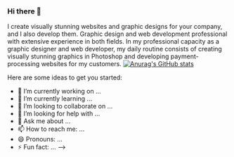 ### Hi there 👋

I create visually stunning websites and graphic designs for your company, and I also develop them. Graphic design and web development professional with extensive experience in both fields. In my professional capacity as a graphic designer and web developer, my daily routine consists of creating visually stunning graphics in Photoshop and developing payment-processing websites for my customers.
[![Anurag's GitHub stats](https://github-readme-stats.vercel.app/api?username=samirusandeepa)](https://github.com/anuraghazra/github-readme-stats)

Here are some ideas to get you started:

- 🔭 I’m currently working on ...
- 🌱 I’m currently learning ...
- 👯 I’m looking to collaborate on ...
- 🤔 I’m looking for help with ...
- 💬 Ask me about ...
- 📫 How to reach me: ...
- 😄 Pronouns: ...
- ⚡ Fun fact: ...
-->
